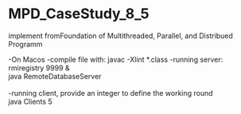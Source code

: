 # MPD_CaseStudy_8_5
implement fromFoundation of Multithreaded, Parallel, and Distribued Programm  

-On Macos
-compile file with: javac -Xlint *.class
-running server:</br>
  rmiregistry 9999 & </br>
  java RemoteDatabaseServer
</br>
</br>
-running client, provide an integer to define the working round </br>
  java Clients 5 </br>
  
